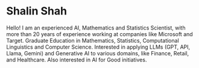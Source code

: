 # Shalin Shah

Hello! I am an experienced AI, Mathematics and Statistics Scientist, with more than 20 years of experience working at companies like Microsoft and Target. Graduate Education in Mathematics, Statistics, Computational Linguistics and Computer Science. Interested in applying LLMs (GPT, API, Llama, Gemini) and Generative AI to various domains, like Finance, Retail, and Healthcare. Also interested in AI for Good initiatives.
